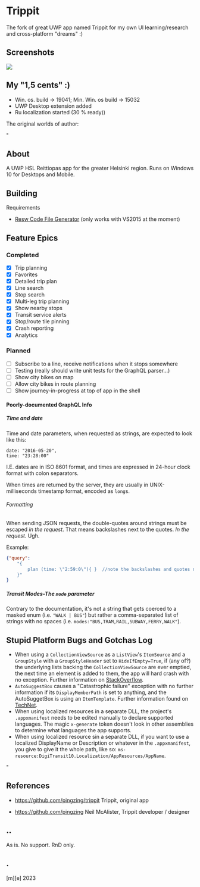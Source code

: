 # Trippit

The fork of great UWP app named Trippit  for my own UI learning/research and cross-platform "dreams" :)

## Screenshots
![](Screenshots/shot1.png)

## My "1,5 cents" :)
- Win. os. build -> 19041; Min. Win. os build -> 15032
- UWP Desktop extension added
- Ru localization started (30 % ready))

The original worlds of author: 

"

## About 
A UWP HSL Reittiopas app for the greater Helsinki region. Runs on Windows 10 for Desktops and Mobile.

## Building
Requirements
* [Resw Code File Generator](https://marketplace.visualstudio.com/items?itemName=ChristianResmaHelle.ResWFileCodeGenerator) (only works with VS2015 at the moment)

## Feature Epics

### Completed

- [x] Trip planning
- [x] Favorites
- [x] Detailed trip plan
- [x] Line search
- [x] Stop search
- [x] Multi-leg trip planning
- [x] Show nearby stops
- [x] Transit service alerts
- [x] Stop/route tile pinning
- [x] Crash reporting
- [x] Analytics

### Planned

- [ ] Subscribe to a line, receive notifications when it stops somewhere
- [ ] Testing (really should write unit tests for the GraphQL parser...)
- [ ] Show city bikes on map
- [ ] Allow city bikes in route planning
- [ ] Show journey-in-progress at top of app in the shell

#### Poorly-documented GraphQL Info

##### Time and date
Time and date parameters, when requested as strings, are expected to look like this:
```
date: "2016-05-20",
time: "23:28:00"
```

I.E. dates are in ISO 8601 format, and times are expressed in 24-hour clock format with colon separators. 

When times are returned by the server, they are usually in UNIX-milliseconds timestamp format, encoded as `long`s.

###### Formatting
When sending JSON requests, the double-quotes around strings must be escaped _in the request_. That means backslashes next to the quotes. _In the request_. Ugh.

Example:
```JSON
{"query": 
	"{ 
		plan (time: \"2:59:0\"){ }	//note the backslashes and quotes next to the numerals
	}"
}
```

##### Transit Modes-The `mode` parameter
Contrary to the documentation, it's not a string that gets coerced to a masked enum (i.e. `"WALK | BUS"`) but rather a comma-separated list of strings with no spaces (i.e. `modes:"BUS,TRAM,RAIL,SUBWAY,FERRY,WALK"`). 

## Stupid Platform Bugs and Gotchas Log
 * When using a `CollectionViewSource` as a `ListView`'s `ItemSource` and a `GroupStyle` with a `GroupStyleHeader` set to `HideIfEmpty=True`, if (any of?) the underlying lists backing the `CollectionViewSource` are ever emptied, the next time an element is added to them, the app will hard crash with no exception. Further information on [StackOverflow](http://stackoverflow.com/questions/24398252/is-there-a-bug-inside-groupstyle-hidesifempty).
 * `AutoSuggestBox` causes a "Catastrophic failure" exception with no further information if its `DisplayMemberPath` is set to anything, and the AutoSuggetBox is using an `ItemTemplate`. Further information found on [TechNet](https://social.msdn.microsoft.com/Forums/sqlserver/en-US/194e87b9-312e-4282-ac5d-a240a917cbaa/uwp-setting-autosuggestbox-items-results-in-catastrophic-failure-because-of-itemtemplate?forum=wpdevelop).
 * When using localized resources in a separate DLL, the project's `.appxmanifest` needs to be edited manually to declare supported languages. The magic `x-generate` token doesn't look in other assemblies to determine what languages the app supports.
 * When using localized resource sin a separate DLL, if you want to use a localized DisplayName or Description or whatever in the `.appxmanifest`, you give to give it the whole path, like so: `ms-resource:DigiTransit10.Localization/AppResources/AppName`.

"

## References
- https://github.com/pingzing/trippit Trippit, original app

- https://github.com/pingzing Neil McAlister, Trippit developer / designer 

## .. 
As is. No support. RnD only.

## .
[m][e] 2023

